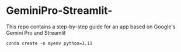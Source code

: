 # GeminiPro-Streamlit-
This repo contains a step-by-step guide for an app based on Google's Gemini Pro and Streamlit

```
conda create -n myenv python=3.11
```
